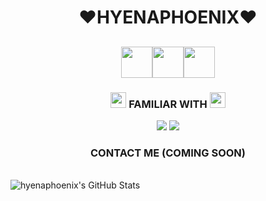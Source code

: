 <body>
<h1 align="center">❤HYENAPHOENIX❤</h1>
<h2 align="center"><img src="https://media1.giphy.com/media/H4DjXQXamtTiIuCcRU/giphy.gif" height="50" width="50"><img src="https://media1.giphy.com/media/H4DjXQXamtTiIuCcRU/giphy.gif" height="50" width="50"><img src="https://media1.giphy.com/media/H4DjXQXamtTiIuCcRU/giphy.gif" height="50" width="50"></h2>
<div>
<h3 align="center"><img src="https://emojis.slackmojis.com/emojis/images/1588315024/8823/hyperkitty.gif?1588315024" height="25" width="25"> FAMILIAR WITH <img src="https://emojis.slackmojis.com/emojis/images/1588315024/8823/hyperkitty.gif?1588315024" height="25" width="25"></h3>
</div>
<div>
<p align="center"><img src="https://img.shields.io/badge/Python-3776AB?style=for-the-badge&logo=python&logoColor=white"/> <img src="https://img.shields.io/badge/C%2B%2B-00599C?style=for-the-badge&logo=c%2B%2B&logoColor=white"/><p>
</div>
<div>
<h3 align="center">CONTACT ME (COMING SOON)</h3>
<br>
</div>
<div>
<img align="center" alt="hyenaphoenix's GitHub Stats" src="https://github-readme-stats.vercel.app/api?username=hyenaphoenix&show_icons=true&hide_border=true&theme=calm&custom_title=HYENAPHOENIX'S STATS"/>
</div>
</body>
